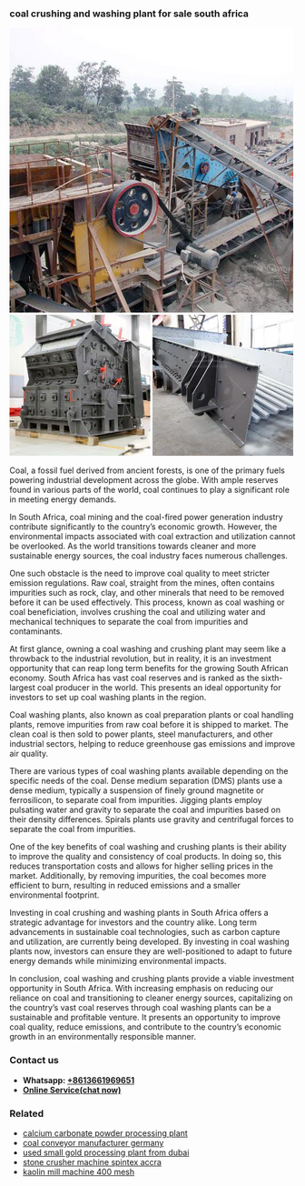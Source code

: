 <h3>coal crushing and washing plant for sale south africa</h3><img src='1702260097.jpg' alt=''><p>Coal, a fossil fuel derived from ancient forests, is one of the primary fuels powering industrial development across the globe. With ample reserves found in various parts of the world, coal continues to play a significant role in meeting energy demands.</p><p>In South Africa, coal mining and the coal-fired power generation industry contribute significantly to the country’s economic growth. However, the environmental impacts associated with coal extraction and utilization cannot be overlooked. As the world transitions towards cleaner and more sustainable energy sources, the coal industry faces numerous challenges.</p><p>One such obstacle is the need to improve coal quality to meet stricter emission regulations. Raw coal, straight from the mines, often contains impurities such as rock, clay, and other minerals that need to be removed before it can be used effectively. This process, known as coal washing or coal beneficiation, involves crushing the coal and utilizing water and mechanical techniques to separate the coal from impurities and contaminants.</p><p>At first glance, owning a coal washing and crushing plant may seem like a throwback to the industrial revolution, but in reality, it is an investment opportunity that can reap long term benefits for the growing South African economy. South Africa has vast coal reserves and is ranked as the sixth-largest coal producer in the world. This presents an ideal opportunity for investors to set up coal washing plants in the region.</p><p>Coal washing plants, also known as coal preparation plants or coal handling plants, remove impurities from raw coal before it is shipped to market. The clean coal is then sold to power plants, steel manufacturers, and other industrial sectors, helping to reduce greenhouse gas emissions and improve air quality.</p><p>There are various types of coal washing plants available depending on the specific needs of the coal. Dense medium separation (DMS) plants use a dense medium, typically a suspension of finely ground magnetite or ferrosilicon, to separate coal from impurities. Jigging plants employ pulsating water and gravity to separate the coal and impurities based on their density differences. Spirals plants use gravity and centrifugal forces to separate the coal from impurities.</p><p>One of the key benefits of coal washing and crushing plants is their ability to improve the quality and consistency of coal products. In doing so, this reduces transportation costs and allows for higher selling prices in the market. Additionally, by removing impurities, the coal becomes more efficient to burn, resulting in reduced emissions and a smaller environmental footprint.</p><p>Investing in coal crushing and washing plants in South Africa offers a strategic advantage for investors and the country alike. Long term advancements in sustainable coal technologies, such as carbon capture and utilization, are currently being developed. By investing in coal washing plants now, investors can ensure they are well-positioned to adapt to future energy demands while minimizing environmental impacts.</p><p>In conclusion, coal washing and crushing plants provide a viable investment opportunity in South Africa. With increasing emphasis on reducing our reliance on coal and transitioning to cleaner energy sources, capitalizing on the country’s vast coal reserves through coal washing plants can be a sustainable and profitable venture. It presents an opportunity to improve coal quality, reduce emissions, and contribute to the country’s economic growth in an environmentally responsible manner.</p><h3>Contact us</h3><ul><li><strong>Whatsapp:&nbsp;<a href="https://wa.me/8613661969651">+8613661969651</a></strong></li><li><a href="https://swt.shibang-china.com/?git&amp;zhl&amp;coal crushing and washing plant for sale south africa"><strong>Online Service(chat now)</strong></a></li></ul><h3>Related</h3><ul><li><a href='calcium carbonate powder processing plant.md'>calcium carbonate powder processing plant</a></li><li><a href='coal conveyor manufacturer germany.md'>coal conveyor manufacturer germany</a></li><li><a href='used small gold processing plant from dubai.md'>used small gold processing plant from dubai</a></li><li><a href='stone crusher machine spintex accra.md'>stone crusher machine spintex accra</a></li><li><a href='kaolin mill machine 400 mesh.md'>kaolin mill machine 400 mesh</a></li></ul>